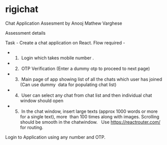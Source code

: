 # rigichat
Chat Application Assesment by Anooj Mathew Varghese

Assessment details

Task - Create a chat application on React. 
Flow required - 
* 1)  Login which takes mobile number .  
* 2)  OTP Verification (Enter a dummy otp to proceed to next page)  
* 3)  Main page of app showing list of all the chats which user has joined (Can use dummy  data for populating chat list)  
* 4)  User can select any chat from chat list and then individual chat window should open  
* 5)  In the chat window, insert large texts (approx 1000 words or more for a single text), more  than 100 times along with images. Scrolling should be smooth in the chatwindow.  
Use https://reactrouter.com/ for routing. 


Login to Application using any number and OTP.

